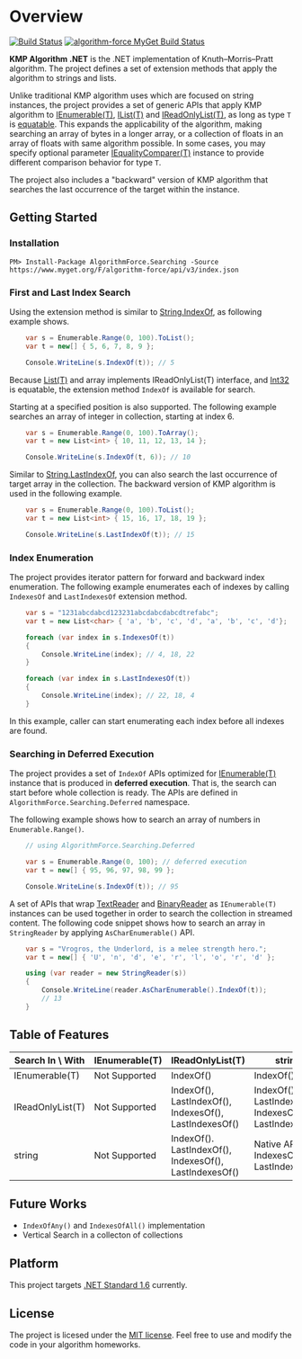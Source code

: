 # Overview

[![Build Status](https://travis-ci.org/rvhuang/kmp-algorithm.svg?branch=master)](https://travis-ci.org/rvhuang/kmp-algorithm) [![algorithm-force MyGet Build Status](https://www.myget.org/BuildSource/Badge/algorithm-force?identifier=dae1708a-833c-4128-aaa9-0811c1fe33c6)](https://www.myget.org/feed/algorithm-force/package/nuget/AlgorithmForce.Searching)

**KMP Algorithm .NET** is the .NET implementation of Knuth–Morris–Pratt algorithm. The project defines a set of extension methods that apply the algorithm to strings and lists.

Unlike traditional KMP algorithm uses which are focused on string instances, the project provides a set of generic APIs that apply KMP algorithm to [IEnumerable(T)](https://docs.microsoft.com/en-us/dotnet/api/system.collections.generic.ienumerable-1), [IList(T)](https://docs.microsoft.com/en-us/dotnet/core/api/system.collections.generic.ilist-1) and [IReadOnlyList(T)](https://docs.microsoft.com/en-us/dotnet/core/api/system.collections.generic.ireadonlylist-1), as long as type ``T`` is [equatable](https://docs.microsoft.com/en-us/dotnet/core/api/system.iequatable-1). This expands the applicability of the algorithm, making searching an array of bytes in a longer array, or a collection of floats in an array of floats with same algorithm possible. In some cases, you may specify optional parameter [IEqualityComparer(T)](https://docs.microsoft.com/en-us/dotnet/core/api/system.collections.generic.iequalitycomparer-1) instance to provide different comparison behavior for type `T`.

The project also includes a "backward" version of KMP algorithm that searches the last occurrence of the target within the instance. 

## Getting Started

### Installation

    PM> Install-Package AlgorithmForce.Searching -Source https://www.myget.org/F/algorithm-force/api/v3/index.json

### First and Last Index Search

Using the extension method is similar to [String.IndexOf](https://docs.microsoft.com/en-us/dotnet/core/api/system.string#System_String_IndexOf_System_String_), as following example shows.

```cs
    var s = Enumerable.Range(0, 100).ToList();
    var t = new[] { 5, 6, 7, 8, 9 };

    Console.WriteLine(s.IndexOf(t)); // 5
```

Because [List(T)](https://docs.microsoft.com/en-us/dotnet/core/api/system.collections.generic.list-1) and array implements IReadOnlyList(T) interface, and [Int32](https://docs.microsoft.com/en-us/dotnet/core/api/system.int32) is equatable, the extension method ```IndexOf``` is available for search.

Starting at a specified position is also supported. The following example searches an array of integer in collection, starting at index 6.

```cs
    var s = Enumerable.Range(0, 100).ToArray();
    var t = new List<int> { 10, 11, 12, 13, 14 };

    Console.WriteLine(s.IndexOf(t, 6)); // 10
```

Similar to [String.LastIndexOf](https://docs.microsoft.com/en-us/dotnet/core/api/system.string#System_String_LastIndexOf_System_String_), you can also search the last occurrence of target array in the collection. 
The backward version of KMP algorithm is used in the following example.

```cs
    var s = Enumerable.Range(0, 100).ToList();
    var t = new List<int> { 15, 16, 17, 18, 19 };

    Console.WriteLine(s.LastIndexOf(t)); // 15
``` 

### Index Enumeration

The project provides iterator pattern for forward and backward index enumeration. The following example enumerates each of indexes by calling ```IndexesOf``` and ```LastIndexesOf``` extension method.

```cs
    var s = "1231abcdabcd123231abcdabcdabcdtrefabc";
    var t = new List<char> { 'a', 'b', 'c', 'd', 'a', 'b', 'c', 'd'};

    foreach (var index in s.IndexesOf(t))
    {
        Console.WriteLine(index); // 4, 18, 22
    }

    foreach (var index in s.LastIndexesOf(t))
    {
        Console.WriteLine(index); // 22, 18, 4
    }
```

In this example, caller can start enumerating each index before all indexes are found.

### Searching in Deferred Execution

The project provides a set of `IndexOf` APIs optimized for [IEnumerable(T)](https://docs.microsoft.com/en-us/dotnet/api/system.collections.generic.ienumerable-1) instance that is produced in **deferred execution**. That is, the search can start before whole collection is ready. The APIs are defined in `AlgorithmForce.Searching.Deferred` namespace.

The following example shows how to search an array of numbers in `Enumerable.Range()`.

```cs
    // using AlgorithmForce.Searching.Deferred

    var s = Enumerable.Range(0, 100); // deferred execution 
    var t = new[] { 95, 96, 97, 98, 99 };

    Console.WriteLine(s.IndexOf(t)); // 95
```

A set of APIs that wrap [TextReader](https://docs.microsoft.com/en-us/dotnet/api/system.io.textreader) and [BinaryReader](https://docs.microsoft.com/en-us/dotnet/api/system.io.binaryreader) as `IEnumerable(T)` instances can be used together in order to search the collection in streamed content. The following code snippet shows how to search an array in `StringReader` by applying `AsCharEnumerable()` API.

```cs
    var s = "Vrogros, the Underlord, is a melee strength hero.";
    var t = new[] { 'U', 'n', 'd', 'e', 'r', 'l', 'o', 'r', 'd' };

    using (var reader = new StringReader(s))
    {
        Console.WriteLine(reader.AsCharEnumerable().IndexOf(t)); 
        // 13
    }
```

## Table of Features

| Search In \ With | IEnumerable(T) | IReadOnlyList(T) | string |
|-----------------------|----------------|------------------|--------|
| IEnumerable(T)        | Not Supported  | IndexOf()        | IndexOf() |
| IReadOnlyList(T)      | Not Supported  | IndexOf(), LastIndexOf(), IndexesOf(), LastIndexesOf() | IndexOf(), LastIndexOf(), IndexesOf(), LastIndexesOf() |
| string                | Not Supported  | IndexOf(). LastIndexOf(), IndexesOf(), LastIndexesOf() | Native APIs, IndexesOf(), LastIndexesOf() |

## Future Works

* `IndexOfAny()` and `IndexesOfAll()` implementation
* Vertical Search in a collecton of collections

## Platform

This project targets [.NET Standard 1.6](https://github.com/dotnet/standard/blob/master/docs/versions/netstandard1.6.md) currently.

## License

The project is licesed under the [MIT license](LICENSE). Feel free to use and modify the code in your algorithm homeworks. 

